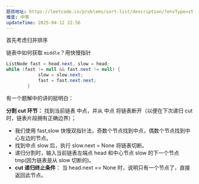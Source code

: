 ```yaml
---
题目地址: https://leetcode.cn/problems/sort-list/description/?envType=study-plan-v2&envId=top-100-liked
难度: 中等
updateTime: 2025-04-12 22:56
---
```

首先考虑归并排序

链表中如何获取 `middle`？用快慢指针
```java
ListNode fast = head.next, slow = head;
while (fast != null && fast.next != null) {
            slow = slow.next;
            fast = fast.next.next;
        }

```

有一个题解中的讲的挺明白：

**分割 cut 环节：** 找到当前链表 中点，并从 中点 将链表断开（以便在下次递归 cut 时，链表片段拥有正确边界）；
- 我们使用 fast,slow 快慢双指针法，奇数个节点找到中点，偶数个节点找到中心左边的节点。
- 找到中点 slow 后，执行 slow.next = None 将链表切断。
- 递归分割时，输入当前链表左端点 head 和中心节点 slow 的下一个节点 tmp(因为链表是从 slow 切断的)。
- **cut 递归终止条件**： 当 head.next == None 时，说明只有一个节点了，直接返回此节点。
